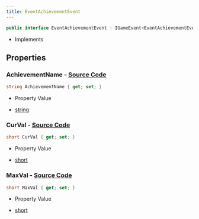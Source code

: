 ```yaml
---
title: EventAchievementEvent
---
```


```csharp
public interface EventAchievementEvent : IGameEvent<EventAchievementEvent>
```

- Implements

## Properties

### **AchievementName** - [Source Code](https://github.com/swiftly-solution/swiftlys2/blob/main/managed/src/SwiftlyS2.Generated/GameEvents/Interfaces/EventAchievementEvent.cs#L23)

```csharp
string AchievementName { get; set; }
```

- Property Value

- [string](https://learn.microsoft.com/dotnet/api/system.string)

### **CurVal** - [Source Code](https://github.com/swiftly-solution/swiftlys2/blob/main/managed/src/SwiftlyS2.Generated/GameEvents/Interfaces/EventAchievementEvent.cs#L30)

```csharp
short CurVal { get; set; }
```

- Property Value

- [short](https://learn.microsoft.com/dotnet/api/system.int16)

### **MaxVal** - [Source Code](https://github.com/swiftly-solution/swiftlys2/blob/main/managed/src/SwiftlyS2.Generated/GameEvents/Interfaces/EventAchievementEvent.cs#L37)

```csharp
short MaxVal { get; set; }
```

- Property Value

- [short](https://learn.microsoft.com/dotnet/api/system.int16)


